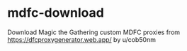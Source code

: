 # mdfc-download
Download Magic the Gathering custom MDFC proxies from https://dfcproxygenerator.web.app/ by u/cob50nm
